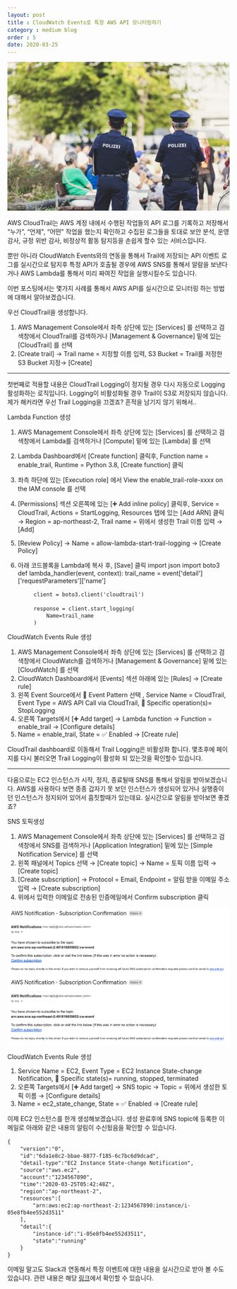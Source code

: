 ```yaml
---
layout: post
title : CloudWatch Events로 특정 AWS API 모니터링하기
category : medium blog
order : 5
date: 2020-03-25
---
```


![그림1](/assets/images/mediumBlog/20.03.25-cloudWatchAPI/cloudWatchAPI_01.jpg)

AWS CloudTrail는 AWS 계정 내에서 수행된 작업들의 API 로그를 기록하고 저장해서 “누가”, “언제", “어떤" 작업을 했는지 확인하고 수집된 로그들을 토대로 보안 분석, 운영 감사, 규정 위반 감사, 비정상적 활동 탐지등을 손쉽게 할수 있는 서비스입니다.

뿐만 아니라 CloudWatch Events와의 연동을 통해서 Trail에 저장되는 API 이벤트 로그를 실시간으로 탐지후 특정 API가 호출될 경우에 AWS SNS를 통해서 알람을 보낸다거나 AWS Lambda를 통해서 미리 짜여진 작업을 실행시킬수도 있습니다.

이번 포스팅에서는 몇가지 사례를 통해서 AWS API를 실시간으로 모니터링 하는 방법에 대해서 알아보겠습니다.

우선 CloudTrail을 생성합니다.

1. AWS Management Console에서 좌측 상단에 있는 [Services] 를 선택하고 검색창에서 CloudTrail를 검색하거나 [Management & Governance] 밑에 있는 [CloudTrail] 를 선택
2. [Create trail] → Trail name = 지정할 이름 입력, S3 Bucket = Trail를 저정한 S3 Bucket 지정→ [Create]

***

첫번째로 적용할 내용은 CloudTrail Logging이 정지될 경우 다시 자동으로 Logging 활성화하는 로직입니다. Logging이 비활성화될 경우 Trail이 S3로 저장되지 않습니다. 제가 해커라면 우선 Trail Logging을 끄겠죠? 흔적을 남기지 않기 위해서..

Lambda Function 생성

1. AWS Management Console에서 좌측 상단에 있는 [Services] 를 선택하고 검색창에서 Lambda를 검색하거나 [Compute] 밑에 있는 [Lambda] 를 선택
2. Lambda Dashboard에서 [Create function] 클릭후, Function name = enable_trail, Runtime = Python 3.8, [Create function] 클릭
3. 좌측 하단에 있는 [Execution role] 에서 View the enable_trail-role-xxxx on the IAM console 를 선택
4. [Permissions] 섹션 오른쪽에 있는 [➕ Add inline policy] 클릭후, Service = CloudTrail, Actions = StartLogging, Resources 탭에 있는 [Add ARN] 클릭 → Region = ap-northeast-2, Trail name = 위에서 생성한 Trail 이름 입력 → [Add]
5. [Review Policy] → Name = allow-lambda-start-trail-logging → [Create Policy]
6. 아래 코드블록을 Lambda에 복사 후, [Save] 클릭
        import json
        import boto3
        def lambda_handler(event, context):
            trail_name = event['detail']['requestParameters']['name']
            
            client = boto3.client('cloudtrail')
            
            response = client.start_logging(
                Name=trail_name
            )

CloudWatch Events Rule 생성

1. AWS Management Console에서 좌측 상단에 있는 [Services] 를 선택하고 검색창에서 CloudWatch를 검색하거나 [Management & Governance] 밑에 있는 [CloudWatch] 를 선택
2. CloudWatch Dashboard에서 [Events] 섹션 아래에 있는 [Rules] → [Create rule]
3. 왼쪽 Event Source에서 🔘 Event Pattern 선택 , Service Name = CloudTrail, Event Type = AWS API Call via CloudTrail, 🔘 Specific operation(s)= StopLogging
4. 오른쪽 Targets에서 [➕ Add target] → Lambda function → Function = enable_trail → [Configure details]
5. Name = enable_trail, State = ✅ Enabled → [Create rule]

CloudTrail dashboard로 이동해서 Trail Logging은 비활성화 합니다. 몇초후에 페이지를 다시 불러오면 Trail Logging이 활성화 되 있는것을 확인할수 있습니다.

***

다음으로는 EC2 인스턴스가 시작, 정지, 종료될때 SNS를 통해서 알림을 받아보겠습니다. AWS를 사용하다 보면 종종 갑자기 못 보던 인스턴스가 생성되어 있거나 실행중이던 인스턴스가 정지되어 있어서 흠칫할때가 있는데요. 실시간으로 알림을 받아보면 좋겠죠?

SNS 토픽생성

1. AWS Management Console에서 좌측 상단에 있는 [Services] 를 선택하고 검색창에서 SNS를 검색하거나 [Application Integration] 밑에 있는 [Simple Notification Service] 를 선택
2. 왼쪽 패널에서 Topics 선택 → [Create topic] → Name = 토픽 이름 입력 → [Create topic]
3. [Create subscription] → Protocol = Email, Endpoint = 알림 받을 이메일 주소 입력 → [Create subscription]
4. 위에서 입력한 이메일로 전송된 인증메일에서 Confirm subscription 클릭   

![그림2](/assets/images/mediumBlog/20.03.25-cloudWatchAPI/cloudWatchAPI_02.png)
<img src = "/assets/images/mediumBlog/20.03.25-cloudWatchAPI/cloudWatchAPI_02.png">

CloudWatch Events Rule 생성

1. Service Name = EC2, Event Type = EC2 Instance State-change Notification, 🔘 Specific state(s)= running, stopped, terminated
2. 오른쪽 Targets에서 [➕ Add target] → SNS topic → Topic = 위에서 생성한 토픽 이름 → [Configure details]
3. Name = ec2_state_change, State = ✅ Enabled → [Create rule]

이제 EC2 인스턴스를 한개 생성해보겠습니다. 생성 완료후에 SNS topic에 등록한 이메일로 아래와 같은 내용의 알림이 수신됬음을 확인할 수 있습니다.

    {
        "version":"0",
        "id":"6da1e8c2-bbae-8877-f185-6c7bc6d9dcad",
        "detail-type":"EC2 Instance State-change Notification",
        "source":"aws.ec2",
        "account":"1234567890",
        "time":"2020-03-25T05:42:48Z",
        "region":"ap-northeast-2",
        "resources":[
            "arn:aws:ec2:ap-northeast-2:1234567890:instance/i-05e8fb4ee552d3511"
        ],
        "detail":{
            "instance-id":"i-05e8fb4ee552d3511",
            "state":"running"
        }
    }

이메일 말고도 Slack과 연동해서 특정 이벤트에 대한 내용을 실시간으로 받아 볼 수도 있습니다. 관련 내용은 해당 [링크](https://github.com/youngwjung/aws-root-account-best-practice#root-%EC%9C%A0%EC%A0%80-%EB%A1%9C%EA%B7%B8%EC%9D%B8-slack-%EC%95%8C%EB%9E%8C-%EC%84%A4%EC%A0%95)에서 확인할 수 있습니다.
